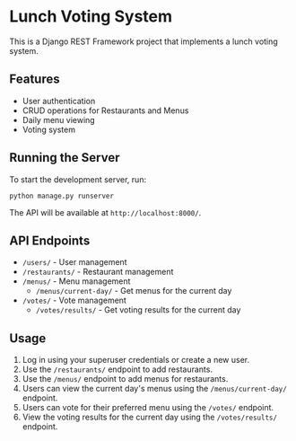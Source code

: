 # Lunch Voting System

This is a Django REST Framework project that implements a lunch voting system.

## Features

- User authentication
- CRUD operations for Restaurants and Menus
- Daily menu viewing
- Voting system


## Running the Server

To start the development server, run:

```
python manage.py runserver
```

The API will be available at `http://localhost:8000/`.

## API Endpoints

- `/users/` - User management
- `/restaurants/` - Restaurant management
- `/menus/` - Menu management
  - `/menus/current-day/` - Get menus for the current day
- `/votes/` - Vote management
  - `/votes/results/` - Get voting results for the current day

## Usage

1. Log in using your superuser credentials or create a new user.
2. Use the `/restaurants/` endpoint to add restaurants.
3. Use the `/menus/` endpoint to add menus for restaurants.
4. Users can view the current day's menus using the `/menus/current-day/` endpoint.
5. Users can vote for their preferred menu using the `/votes/` endpoint.
6. View the voting results for the current day using the `/votes/results/` endpoint.